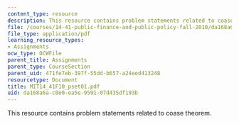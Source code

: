 ```yaml
---
content_type: resource
description: This resource contains problem statements related to coase theorem.
file: /courses/14-41-public-finance-and-public-policy-fall-2010/da168a6ac0e0ea5e959107d435df193b_MIT14_41F10_pset01.pdf
file_type: application/pdf
learning_resource_types:
- Assignments
ocw_type: OCWFile
parent_title: Assignments
parent_type: CourseSection
parent_uid: 471fe7eb-397f-55dd-b657-a24eed413248
resourcetype: Document
title: MIT14_41F10_pset01.pdf
uid: da168a6a-c0e0-ea5e-9591-07d435df193b
---
```

This resource contains problem statements related to coase theorem.

